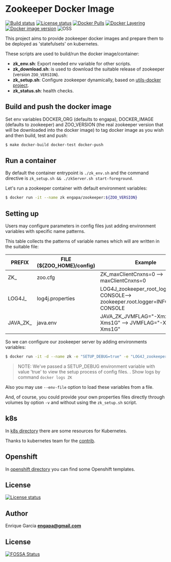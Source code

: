 # Zookeeper Docker Image
[![Build status](https://circleci.com/gh/engapa/zookeeper-k8s-openshift/tree/master.svg?style=svg "Build status")](https://circleci.com/gh/engapa/zookeeper-k8s-openshift/tree/master)
[![License status](https://app.fossa.io/api/projects/git%2Bgithub.com%2Fengapa%2Fzookeeper-k8s-openshift.svg?type=shield)](https://app.fossa.io/projects/git%2Bgithub.com%2Fengapa%2Fzookeeper-k8s-openshift?ref=badge_shield)
[![Docker Pulls](https://img.shields.io/docker/pulls/engapa/zookeeper.svg)](https://hub.docker.com/r/engapa/zookeeper/)
[![Docker Layering](https://images.microbadger.com/badges/image/engapa/zookeeper.svg)](https://microbadger.com/images/engapa/zookeeper)
[![Docker image version](https://images.microbadger.com/badges/version/engapa/zookeeper.svg)](https://microbadger.com/images/engapa/zookeeper)
![OSS](https://badges.frapsoft.com/os/v1/open-source.svg?v=103 "We love OpenSource")

This project aims to provide zookeeper docker images and prepare them to be deployed as 'statefulsets' on kubernetes.

These scripts are used to build/run the docker image/container:

* **zk_env.sh**: Export needed env variable for other scripts.
* **zk_download.sh**: is used to download the suitable release of zookeeper (version `ZOO_VERSION`).
* **zk_setup.sh**: Configure zookeeper dynamically, based on [utils-docker project](https://github.com/engapa/utils-docker).
* **zk_status.sh**: health checks.

## Build and push the docker image

Set env variables DOCKER_ORG (defaults to engapa), DOCKER_IMAGE (defaults to zookeeper) and ZOO_VERSION (the real zookeeper version that will be downloaded into the docker image)
to tag docker image as you wish and then build, test and push:

```bash
$ make docker-build docker-test docker-push
```

## Run a container

By default the container entrypoint is `./zk_env.sh` and the command directive is `zk_setup.sh && ./zkServer.sh start-foreground`.

Let's run a zookeeper container with default environment variables:

```bash
$ docker run -it --name zk engapa/zookeeper:${ZOO_VERSION}
```

## Setting up

Users may configure parameters in config files just adding environment variables with specific name patterns.

This table collects the patterns of variable names which will are written in the suitable file:

PREFIX     | FILE (${ZOO_HOME}/config) |         Example
-----------|-----------------------------|-----------------------------
ZK_        | zoo.cfg | ZK_maxClientCnxns=0 --> maxClientCnxns=0
LOG4J_     | log4j.properties |  LOG4J_zookeeper_root_logger=INFO, CONSOLE--> zookeeper.root.logger=INFO, CONSOLE
JAVA_ZK_   | java.env | JAVA_ZK_JVMFLAG="-Xmx1G -Xms1G" --> JVMFLAG="-Xmx1G -Xms1G"

So we can configure our zookeeper server by adding environments variables:

```bash
$ docker run -it -d --name zk -e "SETUP_DEBUG=true" -e "LOG4J_zookeeper_root_logger=DEBUG, CONSOLE" engapa/zookeeper:${ZOO_VERSION}
```

> NOTE: We've passed a SETUP_DEBUG environment variable with value 'true' to view the setup process of config files.
> . Show logs by command `docker logs ZK`

Also you may use `--env-file` option to load these variables from a file.

And, of course, you could provide your own properties files directly through volumes by option `-v` and without using the `zk_setup.sh` script.

## k8s

In [k8s directory](k8s) there are some resources for Kubernetes.

Thanks to kubernetes team for the [contrib](https://github.com/kubernetes/contrib/tree/master/statefulsets/zookeeper).

## Openshift

In [openshift directory](openshift) you can find some Openshift templates.

## License

[![License status](https://app.fossa.io/api/projects/git%2Bgithub.com%2Fengapa%2Fzookeeper-k8s-openshift.svg?type=large)](https://app.fossa.io/projects/git%2Bgithub.com%2Fengapas%2Fzookeeper-k8s-openshift?ref=badge_large)

## Author

Enrique Garcia **engapa@gmail.com**


## License
[![FOSSA Status](https://app.fossa.io/api/projects/git%2Bgithub.com%2Fengapa%2Fzookeeper-k8s-openshift.svg?type=large)](https://app.fossa.io/projects/git%2Bgithub.com%2Fengapa%2Fzookeeper-k8s-openshift?ref=badge_large)